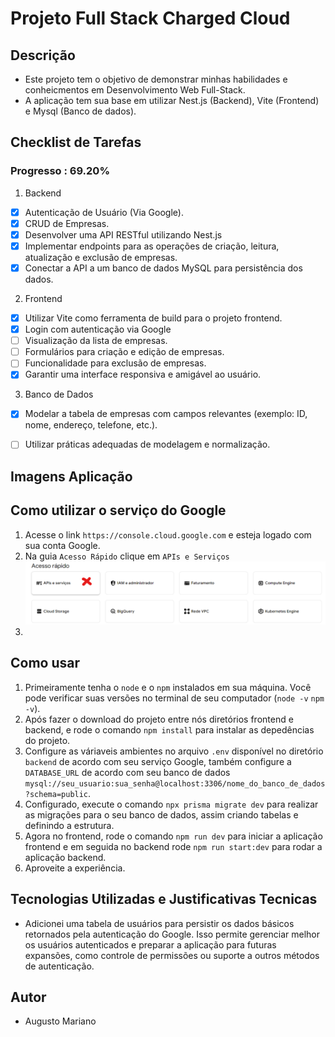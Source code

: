 # Projeto Full Stack Charged Cloud

## Descrição
- Este projeto tem o objetivo de demonstrar minhas habilidades e conheicmentos em Desenvolvimento Web Full-Stack.
- A aplicação tem sua base em utilizar Nest.js (Backend), Vite (Frontend) e Mysql (Banco de dados).

## Checklist de Tarefas

### Progresso : 69.20%

1. Backend
- [X] Autenticação de Usuário (Via Google).
- [X] CRUD de Empresas.
- [X] Desenvolver uma API RESTful utilizando Nest.js
- [X] Implementar endpoints para as operações de criação, leitura, atualização e exclusão de empresas.
- [x] Conectar a API a um banco de dados MySQL para persistência dos dados.

2. Frontend
- [X] Utilizar Vite como ferramenta de build para o projeto frontend.
- [X] Login com autenticação via Google
- [ ] Visualização da lista de empresas.
- [ ] Formulários para criação e edição de empresas.
- [ ] Funcionalidade para exclusão de empresas.
- [X] Garantir uma interface responsiva e amigável ao usuário.

3. Banco de Dados
- [X] Modelar a tabela de empresas com campos relevantes (exemplo: ID, nome, endereço, telefone, etc.).
- [ ] Utilizar práticas adequadas de modelagem e normalização.




## Imagens Aplicação


## Como utilizar o serviço do Google
1. Acesse o link `https://console.cloud.google.com` e esteja logado com sua conta Google.
2. Na guia `Acesso Rápido` clique em `APIs e Serviços`
![imagem_help](./assetsforread/instructionsGoogle.png)
3.

## Como usar
1. Primeiramente tenha o `node` e o `npm` instalados em sua máquina. Você pode verificar suas versões no terminal de seu computador (`node -v` `npm -v`).
2. Após fazer o download do projeto entre nós diretórios frontend e backend, e rode o comando `npm install` para instalar as depedências do projeto.
3. Configure as váriaveis ambientes no arquivo `.env` disponível no diretório `backend` de acordo com seu serviço Google, também configure a `DATABASE_URL` de acordo com seu banco de dados `mysql://seu_usuario:sua_senha@localhost:3306/nome_do_banco_de_dados?schema=public`.
4. Configurado, execute o comando `npx prisma migrate dev` para realizar as migrações para o seu banco de dados, assim criando tabelas e definindo a estrutura.
5. Agora no frontend, rode o comando `npm run dev` para iniciar a aplicação frontend e em seguida no backend rode `npm run start:dev` para rodar a aplicação backend.
6. Aproveite a experiência.

## Tecnologias Utilizadas e Justificativas Tecnicas

- Adicionei uma tabela de usuários para persistir os dados básicos retornados pela autenticação do Google. Isso permite gerenciar melhor os usuários autenticados e preparar a aplicação para futuras expansões, como controle de permissões ou suporte a outros métodos de autenticação.

## Autor
- Augusto Mariano